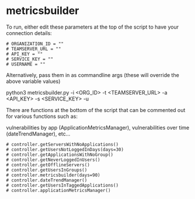 # metricsbuilder

To run, either edit these parameters at the top of the script to have your connection details:

    # ORGANIZATION_ID = ""
    # TEAMSERVER_URL = ""
    # API_KEY = ""
    # SERVICE_KEY = ""
    # USERNAME = ""

Alternatively, pass them in as commandline args (these will override the above variable values)

python3 metricsbuilder.py -i <ORG_ID> -t <TEAMSERVER_URL> -a <API_KEY> -s <SERVICE_KEY> -u <USERNAME>

There are functions at the bottom of the script that can be commented out for various functions such as:

 vulnerabilities by app (ApplicationMetricsManager),
 vulnerabilities over time (dateTrendManager),
 etc...

    # controller.getServersWithNoApplications()
    # controller.getUsersNotLoggedInDays(days=30)
    # controller.getApplicationsWithNoGroup()
    # controller.getNeverLoggedInUsers()
    # controller.getOfflineServers()
    # controller.getUsersInGroups()
    # controller.metricsbuilder(days=90)
    # controller.dateTrendManager()
    # controller.getUsersInTaggedApplications()
    # controller.applicationMetricsManager()